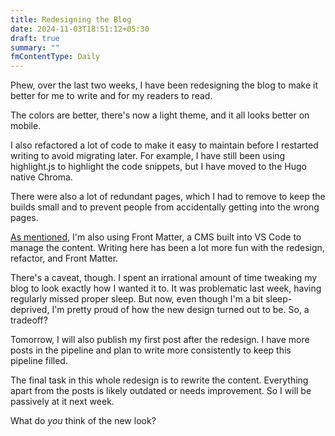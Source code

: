 ```yaml
---
title: Redesigning the Blog
date: 2024-11-03T18:51:12+05:30
draft: true
summary: ""
fmContentType: Daily
---
```


Phew, over the last two weeks, I have been redesigning the blog to make it better for me to write and for my readers to read.

The colors are better, there's now a light theme, and it all looks better on mobile.

I also refactored a lot of code to make it easy to maintain before I restarted writing to avoid migrating later. For example, I have still been using highlight.js to highlight the code snippets, but I have moved to the Hugo native Chroma.

There were also a lot of redundant pages, which I had to remove to keep the builds small and to prevent people from accidentally getting into the wrong pages.

[As mentioned](/dailies/23-10-24-a-worthy-cms/), I'm also using Front Matter, a CMS built into VS Code to manage the content. Writing here has been a lot more fun with the redesign, refactor, and Front Matter.

There's a caveat, though. I spent an irrational amount of time tweaking my blog to look exactly how I wanted it to. It was problematic last week, having regularly missed proper sleep. But now, even though I'm a bit sleep-deprived, I'm pretty proud of how the new design turned out to be. So, a tradeoff?

Tomorrow, I will also publish my first post after the redesign. I have more posts in the pipeline and plan to write more consistently to keep this pipeline filled.

The final task in this whole redesign is to rewrite the content. Everything apart from the posts is likely outdated or needs improvement. So I will be passively at it next week.

What do _you_ think of the new look?
